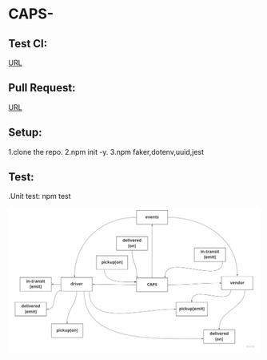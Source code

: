 # CAPS-


## Test CI:
[URL](https://github.com/AyahZaareer/CAPS-/actions)



## Pull Request:
[URL](https://github.com/AyahZaareer/CAPS-/pull/1)

## Setup:
1.clone the repo.
2.npm init -y.
3.npm faker,dotenv,uuid,jest






## Test:
.Unit test: npm test

![reverse](caps.jpg)
